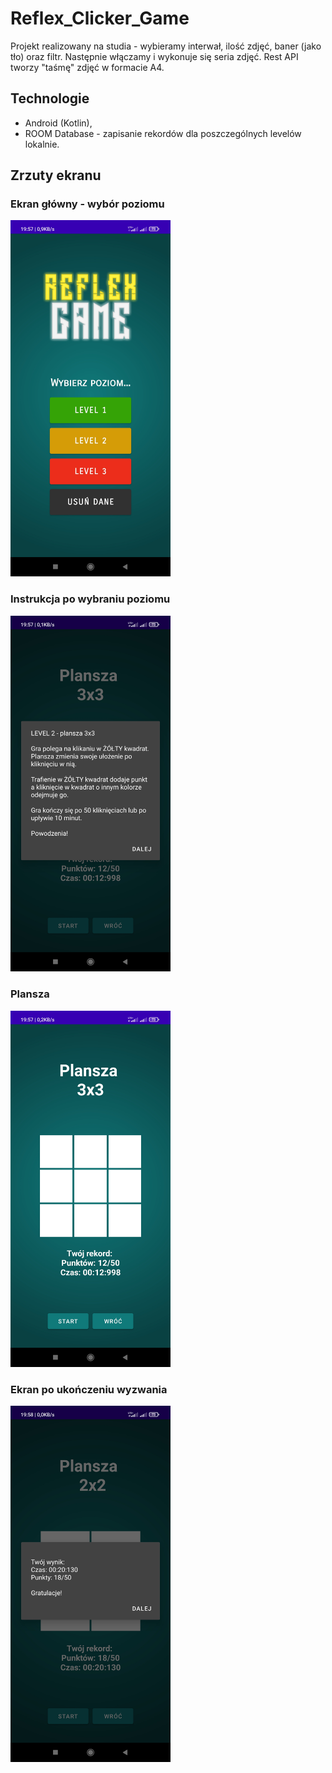 # Reflex_Clicker_Game

Projekt realizowany na studia - wybieramy interwał, ilość zdjęć, baner (jako tło) oraz filtr. Następnie włączamy i wykonuje się seria zdjęć. Rest API tworzy "taśmę" zdjęć w formacie A4.


## Technologie

- Android (Kotlin),
- ROOM Database - zapisanie rekordów dla poszczególnych levelów lokalnie.


## Zrzuty ekranu

### Ekran główny - wybór poziomu
<img src="https://raw.githubusercontent.com/Milysak/Reflex_Clicker_Game/master/Screenshot_2023-02-16-19-57-29-427_com.example.reflex_projekt.jpg" width="256">

### Instrukcja po wybraniu poziomu
<img src="https://raw.githubusercontent.com/Milysak/Reflex_Clicker_Game/master/Screenshot_2023-02-16-19-57-48-206_com.example.reflex_projekt.jpg" width="256">

### Plansza
<img src="https://raw.githubusercontent.com/Milysak/Reflex_Clicker_Game/master/Screenshot_2023-02-16-19-57-50-034_com.example.reflex_projekt.jpg" width="256">

### Ekran po ukończeniu wyzwania
<img src="https://raw.githubusercontent.com/Milysak/Reflex_Clicker_Game/master/Screenshot_2023-02-16-19-58-36-726_com.example.reflex_projekt.jpg" width="256">
